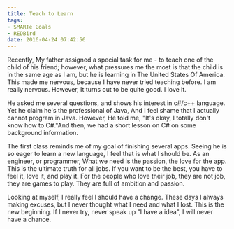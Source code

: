 ```yaml
---
title: Teach to Learn
tags:
- SMARTe Goals
- REDBird
date: 2016-04-24 07:42:56
---
```


Recently, My father assigned a special task for me - to teach one of the child of his friend; however, what pressures me the most is that the child is in the same age as I am, but he is learning in The United States Of America. This made me nervous, because I have never tried teaching before. I am really nervous. However, It turns out to be quite good. I love it.

He asked me several questions, and shows his interest in c#/c++ language. Yet he claim he's the professional of Java, And I feel shame that I actually cannot program in Java. However, He told me, "It's okay, I totally don't know how to C#."And then, we had a short lesson on C# on some background information.
<!--more-->
The first class reminds me of my goal of finishing several apps. Seeing he is so eager to learn a new language, I feel that is what I should be. As an engineer, or programmer, What we need is the passion, the love for the app. This is the ultimate truth for all jobs. If you want to be the best, you have to feel it, love it, and play it. For the people who love their job, they are not job, they are games to play. They are full of ambition and passion.

Looking at myself, I really feel I should have a change. These days I always making excuses, but I never thought what I need and what I lost. This is the new beginning. If I never try, never speak up "I have a idea", I will never have a chance.